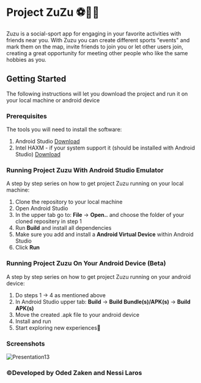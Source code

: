 # Project ZuZu ⚽🏀🥅
Zuzu is a social-sport app for engaging in your favorite activities with friends near you. With Zuzu you can create different sports "events" and mark them on the map, invite friends to join you or let other users join, creating a great opportunity for meeting other people who like the same hobbies as you.

## Getting Started
The following instructions will let you download the project and run it on your local machine or android device

### Prerequisites
The tools you will need to install the software:
1. Android Studio [Download](https://developer.android.com/studio?gclid=Cj0KCQjw78yFBhCZARIsAOxgSx3M9n1A3Mu6UE8MvB9mmLdYo807oLPNBivXL6NfiYFNI6JZURn-i4saApJtEALw_wcB&gclsrc=aw.ds)
2. Intel HAXM - if your system support it (should be installed with Android Studio) [Download](https://github.com/intel/haxm)

### Running Project Zuzu With Android Studio Emulator
A step by step series on how to get project Zuzu running on your local machine:
1. Clone the repository to your local machine
2. Open Android Studio
3. In the upper tab go to: **File** -> **Open..** and choose the folder of your cloned repositery in step 1
4. Run **Build** and install all dependencies
5. Make sure you add and install a **Android Virtual Device** within Android Studio
6. Click **Run**

### Running Project Zuzu On Your Android Device (Beta)
A step by step series on how to get project Zuzu running on your android device:
1. Do steps 1 -> 4 as mentioned above
2. In Android Studio upper tab: **Build** -> **Build Bundle(s)/APK(s)** -> **Build APK(s)**
3. Move the created .apk file to your android device
4. Install and run
5. Start exploring new experiences🚀

### Screenshots
![Presentation13](https://user-images.githubusercontent.com/61590495/127488080-d9da5c72-aec5-4113-8d5c-c4b7c99c55ac.png)



### ©️Developed by Oded Zaken and Nessi Laros
